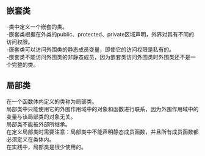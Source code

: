 ## 嵌套类 ##  
-类中定义一个嵌套的类。  
-嵌套类根据在外类的public、protected、private区域声明，外界对其有不同的访问权限。  
-嵌套类可以访问外围类的静态成员变量，即使它的访问权限是私有的。  
-嵌套类不能访问外围类的非静态成员，因为嵌套类访问外围类时外围类还不是一个完整的类。  
## 局部类 ##  
在一个函数体内定义的类称为局部类。  
局部类中只能使用它的外围作用域中的对象和函数进行联系，因为外围作用域中的变量与该局部类的对象无关。  
局部类不能被外部所继承。  
在定义局部类时需要注意：局部类中不能声明静态成员函数，并且所有成员函数都必须定义在类体内。  
在实践中，局部类是很少使用的。  
